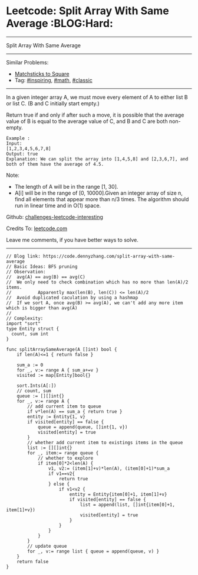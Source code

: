 # Leetcode: Split Array With Same Average     :BLOG:Hard:


---

Split Array With Same Average  

---

Similar Problems:  
-   [Matchsticks to Square](https://code.dennyzhang.com/matchsticks-to-square)
-   Tag: [#inspiring](https://code.dennyzhang.com/tag/inspiring), [#math](https://code.dennyzhang.com/tag/math), [#classic](https://code.dennyzhang.com/tag/classic)

---

In a given integer array A, we must move every element of A to either list B or list C. (B and C initially start empty.)  

Return true if and only if after such a move, it is possible that the average value of B is equal to the average value of C, and B and C are both non-empty.  

    Example :
    Input: 
    [1,2,3,4,5,6,7,8]
    Output: true
    Explanation: We can split the array into [1,4,5,8] and [2,3,6,7], and both of them have the average of 4.5.

Note:  

-   The length of A will be in the range [1, 30].
-   A[i] will be in the range of [0, 10000].Given an integer array of size n, find all elements that appear more than n/3 times. The algorithm should run in linear time and in O(1) space.

Github: [challenges-leetcode-interesting](https://github.com/DennyZhang/challenges-leetcode-interesting/tree/master/split-array-with-same-average)  

Credits To: [leetcode.com](https://leetcode.com/problems/split-array-with-same-average/description/)  

Leave me comments, if you have better ways to solve.  

---

    // Blog link: https://code.dennyzhang.com/split-array-with-same-average
    // Basic Ideas: BFS pruning
    // Observation:
    //  avg(A) == avg(B) == avg(C)
    //  We only need to check combination which has no more than len(A)/2 items.
    //          Apparently max(len(B), len(C)) <= len(A)/2 
    //  Avoid duplicated caculation by using a hashmap
    //  If we sort A, once avg(B) >= avg(A), we can't add any more item which is bigger than avg(A)
    //  
    // Complexity:
    import "sort"
    type Entity struct {
      count, sum int
    }
    
    func splitArraySameAverage(A []int) bool {
        if len(A)<=1 { return false }
    
        sum_a := 0
        for _, v:= range A { sum_a+=v }
        visited := map[Entity]bool{}
    
        sort.Ints(A[:])
        // count, sum
        queue := [][]int{}
        for _, v:= range A {
            // add current item to queue
            if v*len(A) == sum_a { return true }
            entity := Entity{1, v}
            if visited[entity] == false {
                queue = append(queue, []int{1, v})
                visited[entity] = true
            }
            // whether add current item to existings items in the queue
            list := [][]int{}
            for _, item:= range queue {
                // whether to explore
                if item[0]*2<len(A) {
                    v1, v2:= (item[1]+v)*len(A), (item[0]+1)*sum_a
                    if v1==v2{
                        return true
                    } else {
                        if v1<v2 {
                            entity = Entity{item[0]+1, item[1]+v}
                            if visited[entity] == false {
                                list = append(list, []int{item[0]+1, item[1]+v})
                                visited[entity] = true
                            }
                        }
                    }
                }
            }
            // update queue
            for _, v:= range list { queue = append(queue, v) }
        }
        return false
    }